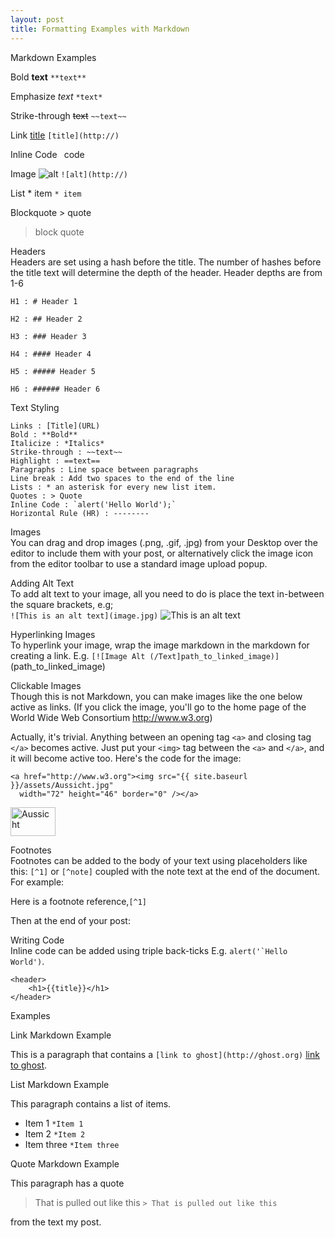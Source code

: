```yaml
---
layout: post
title: Formatting Examples with Markdown
---
```



Markdown Examples

Bold 	**text** `**text**` 	

Emphasize 	*text*  `*text*` 	

Strike-through 	~~text~~ 	`~~text~~` 	

Link 	[title](http://) `[title](http://)` 	

Inline Code  ` `code` `

Image 	![alt](http://)   `![alt](http://)` 	

List 	* item 	`* item` 	

Blockquote 	 > quote
> block quote   	

Headers  
Headers are set using a hash before the title. The number of hashes before the title text will determine the depth of the header. Header depths are from 1-6

    H1 : # Header 1

    H2 : ## Header 2

    H3 : ### Header 3

    H4 : #### Header 4

    H5 : ##### Header 5

    H6 : ###### Header 6

Text Styling

    Links : [Title](URL)
    Bold : **Bold**
    Italicize : *Italics*
    Strike-through : ~~text~~
    Highlight : ==text==
    Paragraphs : Line space between paragraphs
    Line break : Add two spaces to the end of the line
    Lists : * an asterisk for every new list item.
    Quotes : > Quote
    Inline Code : `alert('Hello World');`
    Horizontal Rule (HR) : --------

Images  
You can drag and drop images (.png, .gif, .jpg) from your Desktop over the editor to include them with your post, or alternatively click the image icon from the editor toolbar to use a standard image upload popup. 

Adding Alt Text  
To add alt text to your image, all you need to do is place the text in-between the square brackets, e.g;  
`![This is an alt text](image.jpg)`
 ![This is an alt text](image.jpg)

Hyperlinking Images  
To hyperlink your image, wrap the image markdown in the markdown for creating a link. E.g. `[![Image Alt (/Text]path_to_linked_image)]` (path_to_linked_image)

Clickable Images  
Though this is not Markdown, you can make images like the one below active as links. (If you click the image, you'll go to the home page of the World Wide Web Consortium http://www.w3.org) 

Actually, it's trivial. Anything between an  opening tag `<a>` and closing tag `</a>` becomes active. Just put your `<img>` tag between the `<a>` and `</a>`, and it will become active too. Here's the code for the image:

    <a href="http://www.w3.org"><img src="{{ site.baseurl }}/assets/Aussicht.jpg"
      width="72" height="46" border="0" /></a>


<a href="http://www.w3.org"><img src="{{ site.baseurl }}/assets/Aussicht.jpg"
  alt="Aussicht"
  width="72" height="46" border="0" /></a>

Footnotes  
Footnotes can be added to the body of your text using placeholders like this: `[^1]` or `[^note]` coupled with the note text at the end of the document. For example:

Here is a footnote reference,`[^1]`

Then at the end of your post:

[^1]: Here is the footnote.
1 Here is a footnote reference,

Writing Code  
Inline code can be added using triple back-ticks E.g. ```alert('`Hello World')```.


```
<header>
    <h1>{{title}}</h1>
</header>
```

Examples

Link Markdown Example

This is a paragraph that contains a `[link to ghost](http://ghost.org)` [link to ghost](http://ghost.org).

List Markdown Example

This paragraph contains a list of items.

* Item 1 `*Item 1`
* Item 2 `*Item 2`
* Item three `*Item three`

Quote Markdown Example

This paragraph has a quote

> That is pulled out like this  `> That is pulled out like this`

from the text my post.